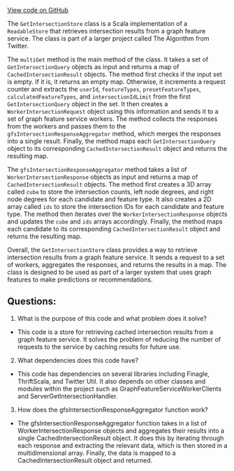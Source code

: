 [View code on GitHub](https://github.com/misbahsy/the-algorithm/graph-feature-service/src/main/scala/com/twitter/graph_feature_service/server/stores/GetIntersectionStore.scala)

The `GetIntersectionStore` class is a Scala implementation of a `ReadableStore` that retrieves intersection results from a graph feature service. The class is part of a larger project called The Algorithm from Twitter. 

The `multiGet` method is the main method of the class. It takes a set of `GetIntersectionQuery` objects as input and returns a map of `CachedIntersectionResult` objects. The method first checks if the input set is empty. If it is, it returns an empty map. Otherwise, it increments a request counter and extracts the `userId`, `featureTypes`, `presetFeatureTypes`, `calculatedFeatureTypes`, and `intersectionIdLimit` from the first `GetIntersectionQuery` object in the set. It then creates a `WorkerIntersectionRequest` object using this information and sends it to a set of graph feature service workers. The method collects the responses from the workers and passes them to the `gfsIntersectionResponseAggregator` method, which merges the responses into a single result. Finally, the method maps each `GetIntersectionQuery` object to its corresponding `CachedIntersectionResult` object and returns the resulting map.

The `gfsIntersectionResponseAggregator` method takes a list of `WorkerIntersectionResponse` objects as input and returns a map of `CachedIntersectionResult` objects. The method first creates a 3D array called `cube` to store the intersection counts, left node degrees, and right node degrees for each candidate and feature type. It also creates a 2D array called `ids` to store the intersection IDs for each candidate and feature type. The method then iterates over the `WorkerIntersectionResponse` objects and updates the `cube` and `ids` arrays accordingly. Finally, the method maps each candidate to its corresponding `CachedIntersectionResult` object and returns the resulting map.

Overall, the `GetIntersectionStore` class provides a way to retrieve intersection results from a graph feature service. It sends a request to a set of workers, aggregates the responses, and returns the results in a map. The class is designed to be used as part of a larger system that uses graph features to make predictions or recommendations.
## Questions: 
 1. What is the purpose of this code and what problem does it solve?
- This code is a store for retrieving cached intersection results from a graph feature service. It solves the problem of reducing the number of requests to the service by caching results for future use.

2. What dependencies does this code have?
- This code has dependencies on several libraries including Finagle, ThriftScala, and Twitter Util. It also depends on other classes and modules within the project such as GraphFeatureServiceWorkerClients and ServerGetIntersectionHandler.

3. How does the gfsIntersectionResponseAggregator function work?
- The gfsIntersectionResponseAggregator function takes in a list of WorkerIntersectionResponse objects and aggregates their results into a single CachedIntersectionResult object. It does this by iterating through each response and extracting the relevant data, which is then stored in a multidimensional array. Finally, the data is mapped to a CachedIntersectionResult object and returned.